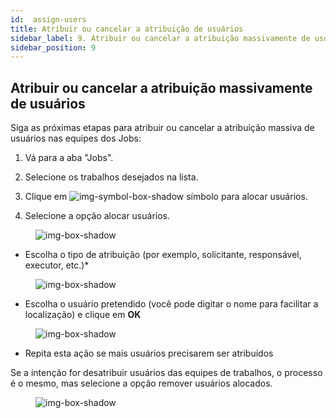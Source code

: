 ```yaml
---
id:  assign-users
title: Atribuir ou cancelar a atribuição de usuários
sidebar_label: 9. Atribuir ou cancelar a atribuição massivamente de usuários
sidebar_position: 9
---
```


## Atribuir ou cancelar a atribuição massivamente de usuários

Siga as próximas etapas para atribuir ou cancelar a atribuição massiva de usuários nas equipes dos Jobs:

1. Vá para a aba "Jobs".

2. Selecione os trabalhos desejados na lista.

3. Clique em ![img-symbol-box-shadow](/img/university/project-management/project-management-lesson9-symbol-1.png) símbolo para alocar usuários.

4. Selecione a opção alocar usuários.

<figure>

![img-box-shadow](/img/university/project-management/project-management-lesson9-1.png)
<figcaption></figcaption>
</figure>

 

- Escolha o tipo de atribuição (por exemplo, solicitante, responsável, executor, etc.)*

<figure>

![img-box-shadow](/img/university/project-management/project-management-lesson9-2.png)
<figcaption></figcaption>
</figure>

- Escolha o usuário pretendido (você pode digitar o nome para facilitar a localização) e clique em **OK**

<figure>

![img-box-shadow](/img/university/project-management/project-management-lesson9-3.png)
<figcaption></figcaption>
</figure>

- Repita esta ação se mais usuários precisarem ser atribuídos

Se a intenção for desatribuir usuários das equipes de trabalhos, o processo é o mesmo, mas selecione a opção remover usuários alocados.

<figure>

![img-box-shadow](/img/university/project-management/project-management-lesson9-4.png)
<figcaption></figcaption>
</figure>
